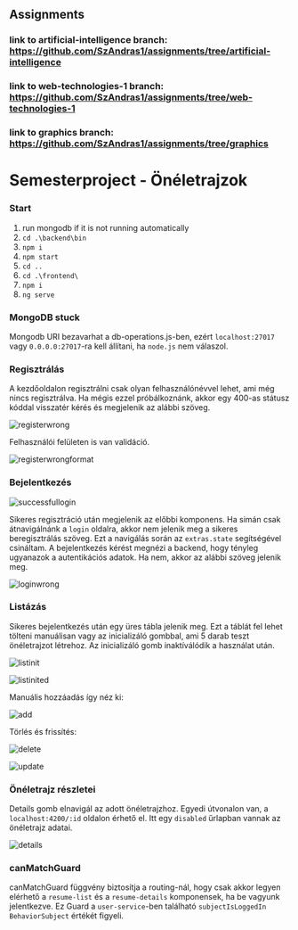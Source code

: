 ## Assignments

### link to artificial-intelligence branch: https://github.com/SzAndras1/assignments/tree/artificial-intelligence

### link to web-technologies-1 branch: https://github.com/SzAndras1/assignments/tree/web-technologies-1

### link to graphics branch: https://github.com/SzAndras1/assignments/tree/graphics

# Semesterproject - Önéletrajzok

### Start

1. run mongodb if it is not running automatically
2. `cd .\backend\bin`
3. `npm i`
4. `npm start`
5. `cd ..`
6. `cd .\frontend\`
7. `npm i`
8. `ng serve`

### MongoDB stuck

Mongodb URI bezavarhat a db-operations.js-ben, ezért `localhost:27017` vagy `0.0.0.0:27017`-ra kell állítani,
ha `node.js` nem válaszol.

### Regisztrálás

A kezdőoldalon regisztrálni csak olyan felhasználónévvel lehet, ami még nincs regisztrálva. Ha mégis ezzel
próbálkoznánk, akkor egy
400-as státusz kóddal visszatér kérés és megjelenik az alábbi szöveg.

![registerwrong](md-pictures/registerwrong.png "registerwrong")

Felhasználói felületen is van validáció.

![registerwrongformat](md-pictures/registerwrongformat.png "registerwrongformat")

### Bejelentkezés

![successfullogin](md-pictures/successfullogin.png "successfullogin")

Sikeres regisztráció után megjelenik az előbbi komponens. Ha simán csak átnavigálnánk a `login` oldalra, akkor nem
jelenik meg a sikeres beregisztrálás szöveg. Ezt a navigálás során az `extras.state` segítségével csináltam. A
bejelentkezés kérést megnézi a backend, hogy tényleg ugyanazok a autentikációs adatok. Ha nem, akkor az alábbi szöveg
jelenik meg.

![loginwrong](md-pictures/loginwrong.png "loginwrong")

### Listázás

Sikeres bejelentkezés után egy üres tábla jelenik meg. Ezt a táblát fel lehet tölteni manuálisan vagy az inicializáló
gombbal, ami 5 darab teszt önéletrajzot létrehoz. Az inicializáló gomb inaktíválódik a használat után.

![listinit](md-pictures/listinit.png "listinit")

![listinited](md-pictures/listinited.png "listinited")

Manuális hozzáadás így néz ki:

![add](md-pictures/add.png "add")

Törlés és frissítés:

![delete](md-pictures/delete.png "delete")

![update](md-pictures/update.png "update")

### Önéletrajz részletei

Details gomb elnavigál az adott önéletrajzhoz. Egyedi útvonalon van, a `localhost:4200/:id` oldalon érhető el. Itt egy
`disabled` űrlapban vannak az önéletrajz adatai.


![details](md-pictures/details.png "details")
### canMatchGuard

canMatchGuard függvény biztosítja a routing-nál, hogy csak akkor legyen elérhető a `resume-list` és
a `resume-details` komponensek, ha be vagyunk jelentkezve. Ez Guard a `user-service`-ben található `subjectIsLoggedIn`
`BehaviorSubject` értékét figyeli.

